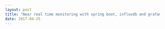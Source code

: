 ```yaml
---
layout: post
title: "Near real time monitoring with spring boot, influxdb and grafana"
date: 2017-04-25
---
```


